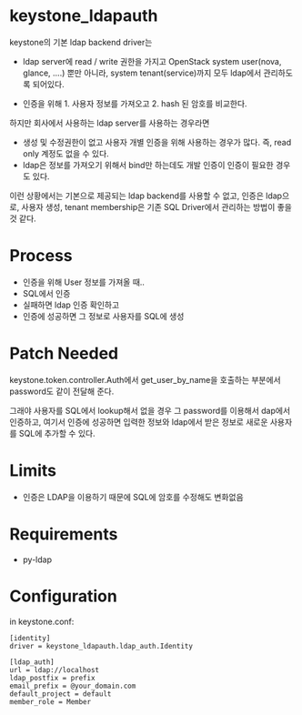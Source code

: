 keystone_ldapauth
=================

keystone의 기본 ldap backend driver는 

 - ldap server에 read / write 권한을 가지고 OpenStack system user(nova, glance, ....) 뿐만 아니라,
   system tenant(service)까지 모두 ldap에서 관리하도록 되어있다.

 - 인증을 위해 1. 사용자 정보를 가져오고 2. hash 된 암호를 비교한다.

하지만 회사에서 사용하는 ldap server를 사용하는 경우라면 

  - 생성 및 수정권한이 없고 사용자 개별 인증을 위해 사용하는 경우가 많다. 즉, read only 계정도 없을 수 있다.
  - ldap은 정보를 가져오기 위해서 bind만 하는데도 개발 인증이 인증이 필요한 경우도 있다.

이런 상황에서는 기본으로 제공되는 ldap backend를 사용할 수 없고,
인증은 ldap으로, 사용자 생성, tenant membership은 기존 SQL Driver에서 관리하는 방법이 좋을 것 같다.

Process
=======
- 인증을 위해 User 정보를 가져올 때..
- SQL에서 인증
- 실패하면 ldap 인증 확인하고
- 인증에 성공하면 그 정보로 사용자를 SQL에 생성
    
Patch Needed
============
keystone.token.controller.Auth에서 get_user_by_name을 호출하는 부분에서
password도 같이 전달해 준다.

그래야 사용자를 SQL에서 lookup해서 없을 경우 그 password를 이용해서 dap에서 인증하고, 여기서
인증에 성공하면 입력한 정보와 ldap에서 받은 정보로 새로운 사용자를 SQL에 추가할 수 있다.

Limits
======
- 인증은 LDAP을 이용하기 때문에 SQL에 암호를 수정해도 변화없음

Requirements
============
- py-ldap

Configuration
=============

in keystone.conf:

    [identity]
    driver = keystone_ldapauth.ldap_auth.Identity
    
    [ldap_auth]
    url = ldap://localhost
    ldap_postfix = prefix
    email_prefix = @your_domain.com
    default_project = default
    member_role = Member
